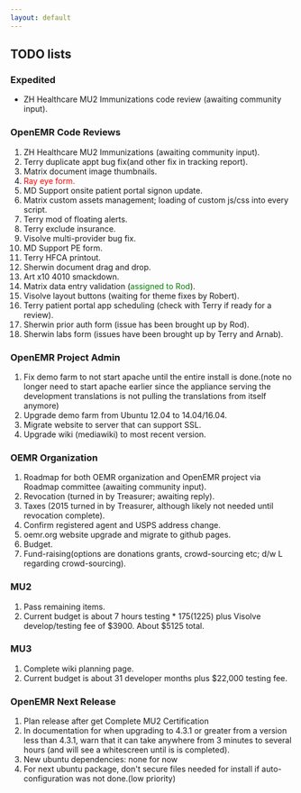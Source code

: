 ```yaml
---
layout: default
---
```

## TODO lists

### Expedited
* ZH Healthcare MU2 Immunizations code review (awaiting community input).

### OpenEMR Code Reviews
1. ZH Healthcare MU2 Immunizations (awaiting community input).
1. Terry duplicate appt bug fix(and other fix in tracking report).
1. Matrix document image thumbnails.
1. <span style="color: red">Ray eye form.</span>
1. MD Support onsite patient portal signon update.
1. Matrix custom assets management; loading of custom js/css into every script.
1. Terry mod of floating alerts.
1. Terry exclude insurance.
1. Visolve multi-provider bug fix.
1. MD Support PE form.
1. Terry HFCA printout.
1. Sherwin document drag and drop.
1. Art x10 4010 smackdown.
1. Matrix data entry validation (<span style="color: green">assigned to Rod</span>).
1. Visolve layout buttons (waiting for theme fixes by Robert).
1. Terry patient portal app scheduling (check with Terry if ready for a review).
1. Sherwin prior auth form (issue has been brought up by Rod).
1. Sherwin labs form (issues have been brought up by Terry and Arnab).

### OpenEMR Project Admin
1. Fix demo farm to not start apache until the entire install is done.(note no longer need to start apache earlier since the appliance serving the development translations is not pulling the translations from itself anymore)
1. Upgrade demo farm from Ubuntu 12.04 to 14.04/16.04.
1. Migrate website to server that can support SSL.
1. Upgrade wiki (mediawiki) to most recent version.

### OEMR Organization
1. Roadmap for both OEMR organization and OpenEMR project via Roadmap committee (awaiting community input).
1. Revocation (turned in by Treasurer; awaiting reply).
1. Taxes (2015 turned in by Treasurer, although likely not needed until revocation complete).
1. Confirm registered agent and USPS address change.
1. oemr.org website upgrade and migrate to github pages.
1. Budget.
1. Fund-raising(options are donations grants, crowd-sourcing etc; d/w L regarding crowd-sourcing).

### MU2
1. Pass remaining items.
1. Current budget is about 7 hours testing * $175 ($1225) plus Visolve develop/testing fee of $3900. About $5125 total.

### MU3
1. Complete wiki planning page.
1. Current budget is about 31 developer months plus $22,000 testing fee. 

### OpenEMR Next Release
1. Plan release after get Complete MU2 Certification
1. In documentation for when upgrading to 4.3.1 or greater from a version less than 4.3.1, warn that it can take anywhere from 3 minutes to several hours (and will see a whitescreen until is is completed).
1. New ubuntu dependencies: none for now
1. For next ubuntu package, don't secure files needed for install if auto-configuration was not done.(low priority)

